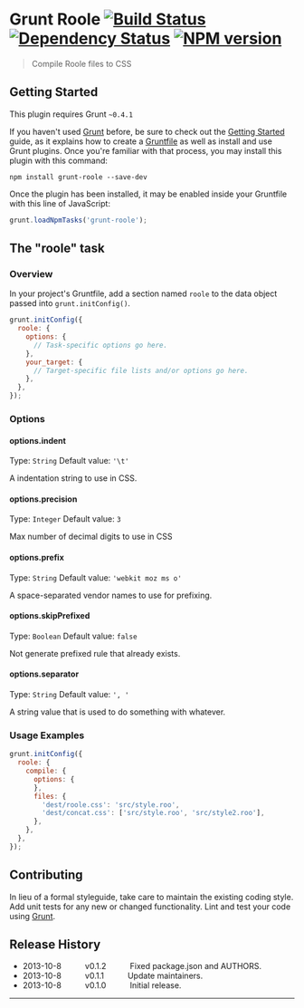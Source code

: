 # Grunt Roole [![Build Status](https://travis-ci.org/chrisenytc/grunt-roole.png?branch=master)](https://travis-ci.org/chrisenytc/grunt-roole) [![Dependency Status](https://gemnasium.com/chrisenytc/grunt-roole.png)](https://gemnasium.com/chrisenytc/grunt-roole) [![NPM version](https://badge.fury.io/js/grunt-roole.png)](http://badge.fury.io/js/grunt-roole)
> Compile Roole files to CSS

## Getting Started
This plugin requires Grunt `~0.4.1`

If you haven't used [Grunt](http://gruntjs.com/) before, be sure to check out the [Getting Started](http://gruntjs.com/getting-started) guide, as it explains how to create a [Gruntfile](http://gruntjs.com/sample-gruntfile) as well as install and use Grunt plugins. Once you're familiar with that process, you may install this plugin with this command:

```shell
npm install grunt-roole --save-dev
```

Once the plugin has been installed, it may be enabled inside your Gruntfile with this line of JavaScript:

```js
grunt.loadNpmTasks('grunt-roole');
```

## The "roole" task

### Overview
In your project's Gruntfile, add a section named `roole` to the data object passed into `grunt.initConfig()`.

```js
grunt.initConfig({
  roole: {
    options: {
      // Task-specific options go here.
    },
    your_target: {
      // Target-specific file lists and/or options go here.
    },
  },
});
```
### Options

#### options.indent
Type: `String`
Default value: `'\t'`

A indentation string to use in CSS.

#### options.precision
Type: `Integer`
Default value: `3`

Max number of decimal digits to use in CSS

#### options.prefix
Type: `String`
Default value: `'webkit moz ms o'`

A space-separated vendor names to use for prefixing.

#### options.skipPrefixed
Type: `Boolean`
Default value: `false`

Not generate prefixed rule that already exists.

#### options.separator
Type: `String`
Default value: `', '`

A string value that is used to do something with whatever.

### Usage Examples

```js
grunt.initConfig({
  roole: {
    compile: {
      options: {
      },
      files: {
        'dest/roole.css': 'src/style.roo',
        'dest/concat.css': ['src/style.roo', 'src/style2.roo'],
      },
    },
  },
});
```

## Contributing
In lieu of a formal styleguide, take care to maintain the existing coding style. Add unit tests for any new or changed functionality. Lint and test your code using [Grunt](http://gruntjs.com/).

## Release History

 * 2013-10-8   v0.1.2   Fixed package.json and AUTHORS.
 * 2013-10-8   v0.1.1   Update maintainers.
 * 2013-10-8   v0.1.0   Initial release.

---
